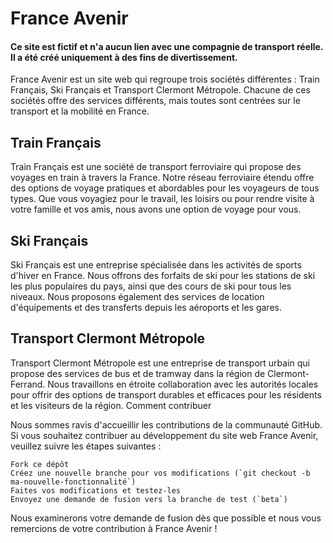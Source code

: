# France Avenir

#### Ce site est fictif et n'a aucun lien avec une compagnie de transport réelle. Il a été créé uniquement à des fins de divertissement.

France Avenir est un site web qui regroupe trois sociétés différentes : Train Français, Ski Français et Transport Clermont Métropole. Chacune de ces sociétés offre des services différents, mais toutes sont centrées sur le transport et la mobilité en France.

## Train Français

Train Français est une société de transport ferroviaire qui propose des voyages en train à travers la France. Notre réseau ferroviaire étendu offre des options de voyage pratiques et abordables pour les voyageurs de tous types. Que vous voyagiez pour le travail, les loisirs ou pour rendre visite à votre famille et vos amis, nous avons une option de voyage pour vous.

## Ski Français

Ski Français est une entreprise spécialisée dans les activités de sports d'hiver en France. Nous offrons des forfaits de ski pour les stations de ski les plus populaires du pays, ainsi que des cours de ski pour tous les niveaux. Nous proposons également des services de location d'équipements et des transferts depuis les aéroports et les gares.

## Transport Clermont Métropole

Transport Clermont Métropole est une entreprise de transport urbain qui propose des services de bus et de tramway dans la région de Clermont-Ferrand. Nous travaillons en étroite collaboration avec les autorités locales pour offrir des options de transport durables et efficaces pour les résidents et les visiteurs de la région.
Comment contribuer

Nous sommes ravis d'accueillir les contributions de la communauté GitHub. Si vous souhaitez contribuer au développement du site web France Avenir, veuillez suivre les étapes suivantes :

    Fork ce dépôt
    Créez une nouvelle branche pour vos modifications (`git checkout -b ma-nouvelle-fonctionnalité`)
    Faites vos modifications et testez-les
    Envoyez une demande de fusion vers la branche de test (`beta`)

Nous examinerons votre demande de fusion dès que possible et nous vous remercions de votre contribution à France Avenir !
